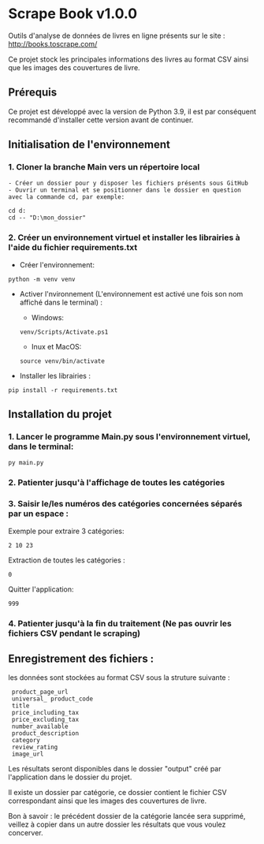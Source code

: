 # **Scrape Book v1.0.0**

Outils d'analyse de données de livres en ligne présents sur le site : http://books.toscrape.com/

Ce projet stock les principales informations des livres au format CSV ainsi que les images des couvertures de livre.
 
## **Prérequis**

Ce projet est développé avec la version de Python 3.9, il est par conséquent recommandé d'installer cette version avant de continuer.


## **Initialisation de l'environnement**

### 1. Cloner la branche Main vers un répertoire local
    - Créer un dossier pour y disposer les fichiers présents sous GitHub
    - Ouvrir un terminal et se positionner dans le dossier en question avec la commande cd, par exemple:
```
cd d:
cd -- "D:\mon_dossier"
```

### 2. Créer un environnement virtuel et installer les librairies à l'aide du fichier requirements.txt

- Créer l'environnement:


`python -m venv venv`

- Activer l'nvironnement (L'environnement est activé une fois son nom affiché dans le terminal) : 

    - Windows:

    `venv/Scripts/Activate.ps1` 

    - Inux et MacOS:  

    `source venv/bin/activate`

- Installer les librairies : 

`pip install -r requirements.txt`


## **Installation du projet**

### 1. Lancer le programme Main.py sous l'environnement virtuel, dans le terminal:

`py main.py`

### 2. Patienter jusqu'à l'affichage de toutes les catégories
### 3. Saisir le/les numéros des catégories concernées séparés par un espace :

Exemple pour extraire 3 catégories:

`2 10 23`

Extraction de toutes les catégories :

`0`

Quitter l'application:

`999`

### 4. Patienter jusqu'à la fin du traitement (Ne pas ouvrir les fichiers CSV pendant le scraping)

## **Enregistrement des fichiers :**

les données sont stockées au format CSV sous la struture suivante :

```
 product_page_url
 universal_ product_code
 title
 price_including_tax
 price_excluding_tax
 number_available
 product_description
 category
 review_rating
 image_url
```

Les résultats seront disponibles dans le dossier "output" créé par l'application dans le dossier du projet.

Il existe un dossier par catégorie, ce dossier contient le fichier CSV correspondant ainsi que les images des couvertures de livre.

Bon à savoir : le précédent dossier de la catégorie lancée sera supprimé, veillez à copier dans un autre dossier les résultats que vous voulez concerver.

